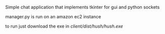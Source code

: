 Simple chat application that implements tkinter for gui and python sockets

manager.py is run on an amazon ec2 instance

to run just download the exe in *client/dist/hush/hush.exe*
